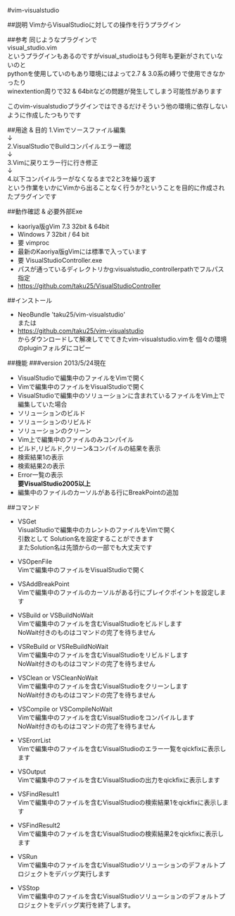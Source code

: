 #vim-visualstudio  

##説明
VimからVisualStudioに対しての操作を行うプラグイン

##参考
同じようなプラグインで  
visual_studio.vim  
というプラグインもあるのですがvisual_studioはもう何年も更新がされていないのと  
pythonを使用していのもあり環境にはよって2.7 & 3.0系の縛りで使用できなかったり  
winextention周りで32 & 64bitなどの問題が発生してしまう可能性があります  
    
このvim-visualstudioプラグインではできるだけそういう他の環境に依存しないように作成したつもりです

##用途 & 目的
1.Vimでソースファイル編集  
↓  
2.VisualStudioでBuildコンパイルエラー確認  
↓  
3.Vimに戻りエラー行に行き修正  
↓  
4.以下コンパイルラーがなくなるまで2と3を繰り返す  
という作業をいかにVimから出ることなく行うか?ということを目的に作成されたプラグインです  

##動作確認 & 必要外部Exe
* kaoriya版gVim  7.3 32bit & 64bit 
* Windows 7 32bit / 64 bit
* 要 vimproc
 * 最新のKaoriya版gVimには標準で入っています
* 要 VisualStudioController.exe
 * パスが通っているディレクトリかg:visualstudio_controllerpathでフルパス指定  
 * https://github.com/taku25/VisualStudioController  

##インストール
* NeoBundle 'taku25/vim-visualstudio'  
または  
* https://github.com/taku25/vim-visualstudio  
からダウンロードして解凍してでてきたvim-visualstudio.vimを
個々の環境のpluginフォルダにコピー

##機能
###version 2013/5/24現在
* VisualStudioで編集中のファイルをVimで開く
* Vimで編集中のファイルをVisualStudioで開く
* VisualStudioで編集中のソリューションに含まれているファイルをVim上で編集していた場合
 * ソリューションのビルド
 * ソリューションのリビルド
 * ソリューションのクリーン
 * Vim上で編集中のファイルのみコンパイル
 * ビルド,リビルド,クリーン&コンパイルの結果を表示
 * 検索結果1の表示
 * 検索結果2の表示
 * Error一覧の表示  
       **要VisualStudio2005以上**
 * 編集中のファイルのカーソルがある行にBreakPointの追加


##コマンド
* VSGet  
VisualStudioで編集中のカレントのファイルをVimで開く  
  引数として Solution名を設定することができます  
  またSolution名は先頭からの一部でも大丈夫です  

* VSOpenFile  
Vimで編集中のファイルをVisualStudioで開く

* VSAddBreakPoint  
Vimで編集中のファイルのカーソルがある行にブレイクポイントを設定します  

* VSBuild or VSBuildNoWait  
Vimで編集中のファイルを含むVisualStudioをビルドします  
NoWait付きのものはコマンドの完了を待ちません

* VSReBuild or VSReBuildNoWait  
Vimで編集中のファイルを含むVisualStudioをリビルドします  
NoWait付きのものはコマンドの完了を待ちません

* VSClean or VSCleanNoWait  
Vimで編集中のファイルを含むVisualStudioをクリーンします  
NoWait付きのものはコマンドの完了を待ちません

* VSCompile or VSCompileNoWait  
Vimで編集中のファイルを含むVisualStudioをコンパイルします  
NoWait付きのものはコマンドの完了を待ちません

* VSErorrList  
Vimで編集中のファイルを含むVisualStudioのエラー一覧をqickfixに表示します

* VSOutput  
Vimで編集中のファイルを含むVisualStudioの出力をqickfixに表示します

* VSFindResult1  
Vimで編集中のファイルを含むVisualStudioの検索結果1をqickfixに表示します

* VSFindResult2  
Vimで編集中のファイルを含むVisualStudioの検索結果2をqickfixに表示します

* VSRun  
Vimで編集中のファイルを含むVisualStudioソリューションのデフォルトプロジェクトをデバッグ実行します

* VSStop  
Vimで編集中のファイルを含むVisualStudioソリューションのデフォルトプロジェクトをデバッグ実行を終了します。

